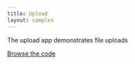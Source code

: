 ```yaml
---
title: Upload
layout: samples
---
```


The upload app demonstrates file uploads

[Browse the code](https://github.com/revel/samples/tree/master/upload)
